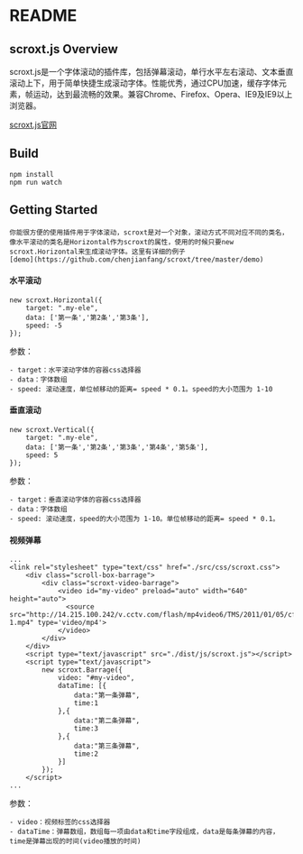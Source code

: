 README
=======================================
## scroxt.js   Overview
scroxt.js是一个字体滚动的插件库，包括弹幕滚动，单行水平左右滚动、文本垂直滚动上下，用于简单快捷生成滚动字体。性能优秀，通过CPU加速，缓存字体元素，帧运动，达到最流畅的效果。兼容Chrome、Firefox、Opera、IE9及IE9以上浏览器。

[scroxt.js官网](http:sztinghao.top) 

## Build

```
npm install
npm run watch

```

## Getting Started

	你能很方便的使用插件用于字体滚动，scroxt是对一个对象，滚动方式不同对应不同的类名，像水平滚动的类名是Horizontal作为scroxt的属性，使用的时候只要new scroxt.Horizontal来生成滚动字体。这里有详细的例子 
	[demo](https://github.com/chenjianfang/scroxt/tree/master/demo)

#### 水平滚动

```
new scroxt.Horizontal({
    target: ".my-ele",
    data: ['第一条','第2条','第3条'],
    speed: -5
});

```
参数：

	- target：水平滚动字体的容器css选择器
	- data：字体数组
	- speed: 滚动速度，单位帧移动的距离= speed * 0.1。speed的大小范围为 1-10

#### 垂直滚动

```
new scroxt.Vertical({
    target: ".my-ele",
    data: ['第一条','第2条','第3条','第4条','第5条'],
    speed: 5
});

```

参数：

	- target：垂直滚动字体的容器css选择器
	- data：字体数组
	- speed: 滚动速度，speed的大小范围为 1-10。单位帧移动的距离= speed * 0.1。


#### 视频弹幕

```
...
<link rel="stylesheet" type="text/css" href="./src/css/scroxt.css">
	<div class="scroll-box-barrage">
	    <div class="scroxt-video-barrage">
	        <video id="my-video" preload="auto" width="640" height="auto">
	          <source src="http://14.215.100.242/v.cctv.com/flash/mp4video6/TMS/2011/01/05/cf752b1c12ce452b3040cab2f90bc265_h264818000nero_aac32-1.mp4" type='video/mp4'>
	        </video>
	    </div>
	</div>
	<script type="text/javascript" src="./dist/js/scroxt.js"></script>
	<script type="text/javascript">
		new scroxt.Barrage({
		    video: "#my-video",
		    dataTime: [{
		    	data:"第一条弹幕",
		    	time:1
		    },{
		    	data:"第二条弹幕",
		    	time:3
		    },{
		    	data:"第三条弹幕",
		    	time:2
		    }]
		});
	</script>
...

```

参数：

	- video：视频标签的css选择器
	- dataTime：弹幕数组，数组每一项由data和time字段组成，data是每条弹幕的内容，time是弹幕出现的时间(video播放的时间)

